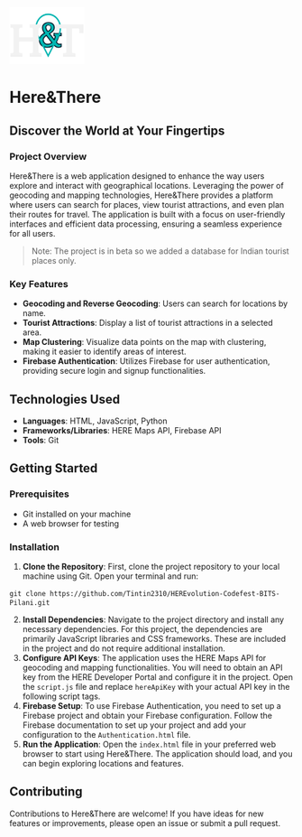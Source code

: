 <img src="./Resources/logo.png" height=100>

# Here&There  

## Discover the World at Your Fingertips

### Project Overview

Here&There is a web application designed to enhance the way users explore and interact with geographical locations. Leveraging the power of geocoding and mapping technologies, Here&There provides a platform where users can search for places, view tourist attractions, and even plan their routes for travel. The application is built with a focus on user-friendly interfaces and efficient data processing, ensuring a seamless experience for all users.

> Note: The project is in beta so we added a database for Indian tourist places only.

### Key Features

- **Geocoding and Reverse Geocoding**: Users can search for locations by name.
- **Tourist Attractions**: Display a list of tourist attractions in a selected area.
- **Map Clustering**: Visualize data points on the map with clustering, making it easier to identify areas of interest.
- **Firebase Authentication**: Utilizes Firebase for user authentication, providing secure login and signup functionalities.

## Technologies Used

- **Languages**: HTML, JavaScript, Python
- **Frameworks/Libraries**: HERE Maps API, Firebase API
- **Tools**: Git

## Getting Started

### Prerequisites

- Git installed on your machine
- A web browser for testing

### Installation

1. **Clone the Repository**: First, clone the project repository to your local machine using Git. Open your terminal and run:

```
git clone https://github.com/Tintin2310/HEREvolution-Codefest-BITS-Pilani.git
```

2. **Install Dependencies**: Navigate to the project directory and install any necessary dependencies. For this project, the dependencies are primarily JavaScript libraries and CSS frameworks. These are included in the project and do not require additional installation.
3. **Configure API Keys**: The application uses the HERE Maps API for geocoding and mapping functionalities. You will need to obtain an API key from the HERE Developer Portal and configure it in the project. Open the `script.js` file and replace `hereApiKey` with your actual API key in the following script tags.
4. **Firebase Setup**: To use Firebase Authentication, you need to set up a Firebase project and obtain your Firebase configuration. Follow the Firebase documentation to set up your project and add your configuration to the `Authentication.html` file.
5. **Run the Application**: Open the `index.html` file in your preferred web browser to start using Here&There. The application should load, and you can begin exploring locations and features.

## Contributing

Contributions to Here&There are welcome! If you have ideas for new features or improvements, please open an issue or submit a pull request.


